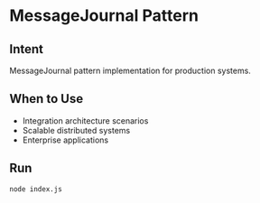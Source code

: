 # MessageJournal Pattern

## Intent
MessageJournal pattern implementation for production systems.

## When to Use
- Integration architecture scenarios
- Scalable distributed systems
- Enterprise applications

## Run
```bash
node index.js
```
